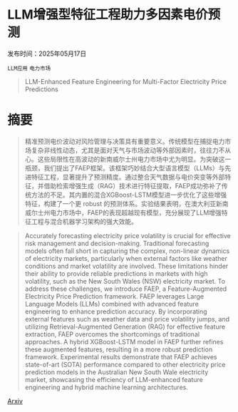 # LLM增强型特征工程助力多因素电价预测

发布时间：2025年05月17日

`LLM应用` `电力市场`

> LLM-Enhanced Feature Engineering for Multi-Factor Electricity Price Predictions

# 摘要

> 精准预测电价波动对风险管理与决策具有重要意义。传统模型在捕捉电力市场复杂非线性动态，尤其是面对天气与市场波动等外部因素时，往往力不从心。这些局限性在高波动的新南威尔士州电力市场中尤为明显。为突破这一瓶颈，我们提出了FAEP框架。该框架巧妙结合大型语言模型（LLMs）与先进特征工程，显著提升了预测精度。通过整合天气数据与电价突变等外部特征，并借助检索增强生成（RAG）技术进行特征提取，FAEP成功弥补了传统方法的不足。其内置的混合XGBoost-LSTM模型进一步优化了这些增强特征，构建了一个更 robust 的预测体系。实验结果表明，在澳大利亚新南威尔士州电力市场中，FAEP的表现超越现有模型，充分展现了LLM增强特征工程与混合机器学习架构的强大效能。

> Accurately forecasting electricity price volatility is crucial for effective risk management and decision-making. Traditional forecasting models often fall short in capturing the complex, non-linear dynamics of electricity markets, particularly when external factors like weather conditions and market volatility are involved. These limitations hinder their ability to provide reliable predictions in markets with high volatility, such as the New South Wales (NSW) electricity market. To address these challenges, we introduce FAEP, a Feature-Augmented Electricity Price Prediction framework. FAEP leverages Large Language Models (LLMs) combined with advanced feature engineering to enhance prediction accuracy. By incorporating external features such as weather data and price volatility jumps, and utilizing Retrieval-Augmented Generation (RAG) for effective feature extraction, FAEP overcomes the shortcomings of traditional approaches. A hybrid XGBoost-LSTM model in FAEP further refines these augmented features, resulting in a more robust prediction framework. Experimental results demonstrate that FAEP achieves state-of-art (SOTA) performance compared to other electricity price prediction models in the Australian New South Wale electricity market, showcasing the efficiency of LLM-enhanced feature engineering and hybrid machine learning architectures.

[Arxiv](https://arxiv.org/abs/2505.11890)